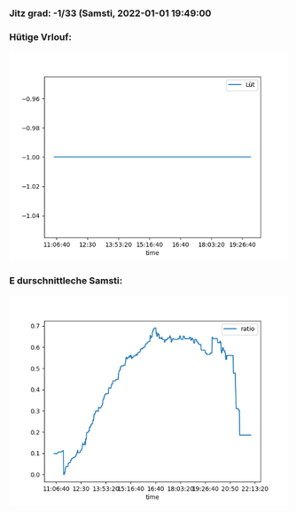 ### Jitz grad: -1/33 (Samsti, 2022-01-01 19:49:00

### Hütige Vrlouf:
![Graph](Today.png)

### E durschnittleche Samsti:
![Graph](Samsti.png)